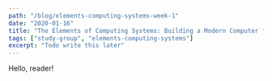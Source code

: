 ```yaml
---
path: "/blog/elements-computing-systems-week-1"
date: "2020-01-16"
title: "The Elements of Computing Systems: Building a Modern Computer from First Principles (Chapter 1)"
tags: ["study-group", "elements-computing-systems"]
excerpt: "Todo write this later"
---
```


Hello, reader!
